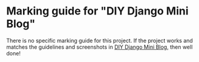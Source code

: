 # Marking guide for "DIY Django Mini Blog"

There is no specific marking guide for this project.
If the project works and matches the guidelines and screenshots in [DIY Django Mini Blog](https://developer.mozilla.org/en-US/docs/Learn/Server-side/Django/django_assessment_blog), then well done!

<!--
The following guide outlines a marking guide for the MDN Learning Area Django Topic [DIY Django Mini Blog](https://developer.mozilla.org/en-US/docs/Learn/Server-side/Django/django_assessment_blog). Each subtask detailed in the assessment is listed below, along with an explanation of how many marks the task is worth, and the mark breakdown.

Note: These are guidelines, not rigid rules! As there are numerous ways of implementing this application in Django, any "sensible" mechanism that meets the requirements outlined in the assessment task would be deemed acceptable.

The overall mark awarded is out of XX. Work out their final mark, and then divide by 47 and multiply by 100 to give a percentage mark. For reference, this project (###) contains a worked example that might receive full marks. 
-->
